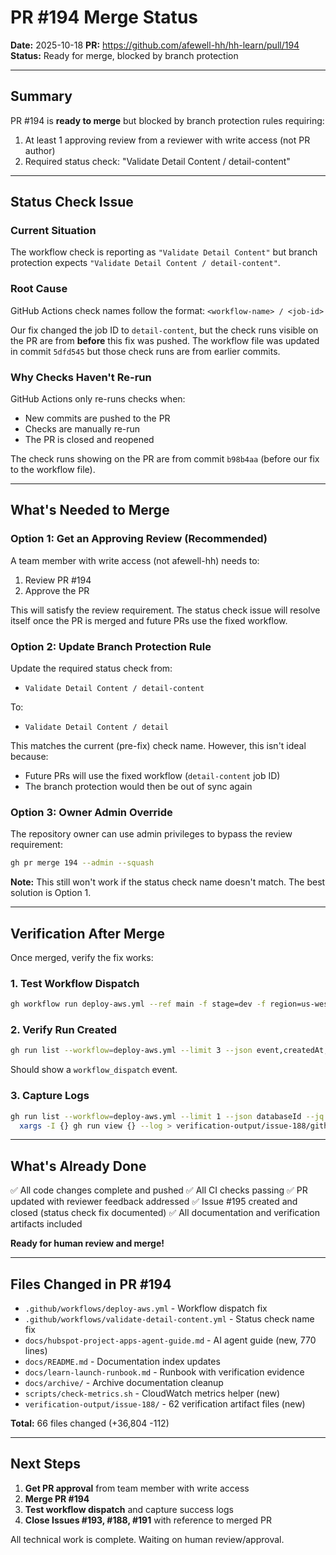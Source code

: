 # PR #194 Merge Status

**Date:** 2025-10-18
**PR:** https://github.com/afewell-hh/hh-learn/pull/194
**Status:** Ready for merge, blocked by branch protection

---

## Summary

PR #194 is **ready to merge** but blocked by branch protection rules requiring:
1. At least 1 approving review from a reviewer with write access (not PR author)
2. Required status check: "Validate Detail Content / detail-content"

---

## Status Check Issue

### Current Situation
The workflow check is reporting as `"Validate Detail Content"` but branch protection expects `"Validate Detail Content / detail-content"`.

### Root Cause
GitHub Actions check names follow the format: `<workflow-name> / <job-id>`

Our fix changed the job ID to `detail-content`, but the check runs visible on the PR are from **before** this fix was pushed. The workflow file was updated in commit `5dfd545` but those check runs are from earlier commits.

### Why Checks Haven't Re-run
GitHub Actions only re-runs checks when:
- New commits are pushed to the PR
- Checks are manually re-run
- The PR is closed and reopened

The check runs showing on the PR are from commit `b98b4aa` (before our fix to the workflow file).

---

## What's Needed to Merge

### Option 1: Get an Approving Review (Recommended)
A team member with write access (not afewell-hh) needs to:
1. Review PR #194
2. Approve the PR

This will satisfy the review requirement. The status check issue will resolve itself once the PR is merged and future PRs use the fixed workflow.

### Option 2: Update Branch Protection Rule
Update the required status check from:
- `Validate Detail Content / detail-content`

To:
- `Validate Detail Content / detail`

This matches the current (pre-fix) check name. However, this isn't ideal because:
- Future PRs will use the fixed workflow (`detail-content` job ID)
- The branch protection would then be out of sync again

### Option 3: Owner Admin Override
The repository owner can use admin privileges to bypass the review requirement:

```bash
gh pr merge 194 --admin --squash
```

**Note:** This still won't work if the status check name doesn't match. The best solution is Option 1.

---

## Verification After Merge

Once merged, verify the fix works:

### 1. Test Workflow Dispatch
```bash
gh workflow run deploy-aws.yml --ref main -f stage=dev -f region=us-west-2 -f enable_crm_progress=true
```

### 2. Verify Run Created
```bash
gh run list --workflow=deploy-aws.yml --limit 3 --json event,createdAt,status
```

Should show a `workflow_dispatch` event.

### 3. Capture Logs
```bash
gh run list --workflow=deploy-aws.yml --limit 1 --json databaseId --jq '.[0].databaseId' | \
  xargs -I {} gh run view {} --log > verification-output/issue-188/github-deploy-dispatch-success-$(date -u +%Y-%m-%dT%H%M%SZ).log
```

---

## What's Already Done

✅ All code changes complete and pushed
✅ All CI checks passing
✅ PR updated with reviewer feedback addressed
✅ Issue #195 created and closed (status check fix documented)
✅ All documentation and verification artifacts included

**Ready for human review and merge!**

---

## Files Changed in PR #194

- `.github/workflows/deploy-aws.yml` - Workflow dispatch fix
- `.github/workflows/validate-detail-content.yml` - Status check name fix
- `docs/hubspot-project-apps-agent-guide.md` - AI agent guide (new, 770 lines)
- `docs/README.md` - Documentation index updates
- `docs/learn-launch-runbook.md` - Runbook with verification evidence
- `docs/archive/` - Archive documentation cleanup
- `scripts/check-metrics.sh` - CloudWatch metrics helper (new)
- `verification-output/issue-188/` - 62 verification artifact files (new)

**Total:** 66 files changed (+36,804 -112)

---

## Next Steps

1. **Get PR approval** from team member with write access
2. **Merge PR #194**
3. **Test workflow dispatch** and capture success logs
4. **Close Issues #193, #188, #191** with reference to merged PR

All technical work is complete. Waiting on human review/approval.

